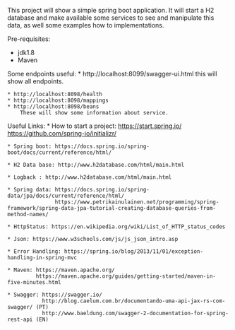 This project will show a simple spring boot application. It will start a H2 database and make available some services to see and manipulate this data, as well some examples how to implementations.

Pre-requisites:
 * jdk1.8
 * Maven

Some endpoints useful:
    * http://localhost:8099/swagger-ui.html
        this will show all endpoints.

    * http://localhost:8098/health
    * http://localhost:8098/mappings
    * http://localhost:8098/beans
        These will show some information about service.

Useful Links:
    * How to start a project: https://start.spring.io/
                              https://github.com/spring-io/initializr/

    * Spring boot: https://docs.spring.io/spring-boot/docs/current/reference/html/

    * H2 Data base: http://www.h2database.com/html/main.html

    * Logback : http://www.h2database.com/html/main.html

    * Spring data: https://docs.spring.io/spring-data/jpa/docs/current/reference/html/
                   https://www.petrikainulainen.net/programming/spring-framework/spring-data-jpa-tutorial-creating-database-queries-from-method-names/

    * HttpStatus: https://en.wikipedia.org/wiki/List_of_HTTP_status_codes

    * Json: https://www.w3schools.com/js/js_json_intro.asp

    * Error Handling: https://spring.io/blog/2013/11/01/exception-handling-in-spring-mvc

    * Maven: https://maven.apache.org/
             https://maven.apache.org/guides/getting-started/maven-in-five-minutes.html

    * Swagger: https://swagger.io/
               http://blog.caelum.com.br/documentando-uma-api-jax-rs-com-swagger/ (PT)
               http://www.baeldung.com/swagger-2-documentation-for-spring-rest-api (EN)

